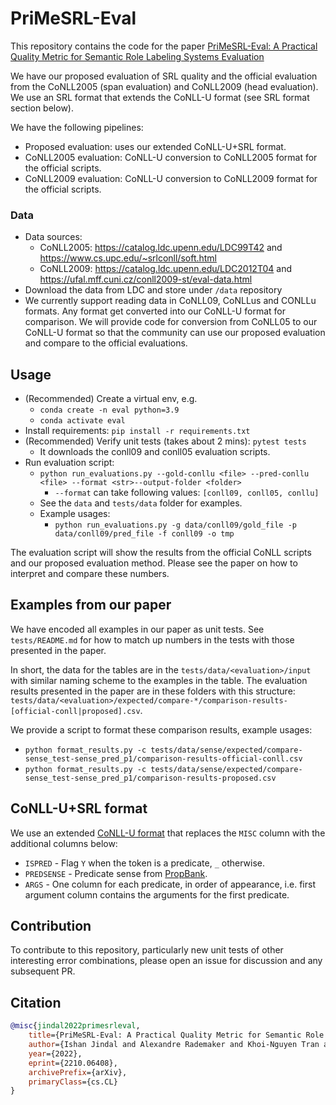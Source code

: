 # PriMeSRL-Eval
This repository contains the code for the paper [PriMeSRL-Eval: A Practical Quality Metric for Semantic Role Labeling Systems Evaluation](https://arxiv.org/abs/2210.06408)

We have our proposed evaluation of SRL quality and the official evaluation
from the CoNLL2005 (span evaluation) and CoNLL2009 (head evaluation). We use an
SRL format that extends the CoNLL-U format (see SRL format section below).

We have the following pipelines:
- Proposed evaluation: uses our extended CoNLL-U+SRL format.
- CoNLL2005 evaluation: CoNLL-U conversion to CoNLL2005 format for the official scripts.
- CoNLL2009 evaluation: CoNLL-U conversion to CoNLL2009 format for the official scripts.

### Data
- Data sources:
    - CoNLL2005: https://catalog.ldc.upenn.edu/LDC99T42 and https://www.cs.upc.edu/~srlconll/soft.html
    - CoNLL2009: https://catalog.ldc.upenn.edu/LDC2012T04 and https://ufal.mff.cuni.cz/conll2009-st/eval-data.html
- Download the data from LDC and store under `/data` repository
- We currently support reading data in CoNLL09, CoNLLus and CONLLu formats. Any format get converted into our
CoNLL-U format for comparison. We will provide code for conversion from CoNLL05 to our
CoNLL-U format so that the community can use our proposed evaluation and compare
to the official evaluations.


## Usage

- (Recommended) Create a virtual env, e.g.
    - `conda create -n eval python=3.9`
    - `conda activate eval`
- Install requirements: `pip install -r requirements.txt`
- (Recommended) Verify unit tests (takes about 2 mins): `pytest tests`
    - It downloads the conll09 and conll05 evaluation scripts.
- Run evaluation script:
    - `python run_evaluations.py --gold-conllu <file> --pred-conllu <file> --format <str>--output-folder <folder>`
      - `--format` can take following values: `[conll09, conll05, conllu]`
    - See the `data` and `tests/data` folder for examples.
    - Example usages:
      - `python run_evaluations.py -g data/conll09/gold_file -p data/conll09/pred_file -f conll09 -o tmp`

The evaluation script will show the results from the official CoNLL scripts and
our proposed evaluation method. Please see the paper on how to interpret and
compare these numbers.


## Examples from our paper

We have encoded all examples in our paper as unit tests. See `tests/README.md`
for how to match up numbers in the tests with those presented in the paper.

In short, the data for the tables are in the `tests/data/<evaluation>/input`
with similar naming scheme to the examples in the table. The evaluation results
presented in the paper are in these folders with this structure:
`tests/data/<evaluation>/expected/compare-*/comparison-results-[official-conll|proposed].csv`.

We provide a script to format these comparison results, example usages:
- `python format_results.py -c tests/data/sense/expected/compare-sense_test-sense_pred_p1/comparison-results-official-conll.csv`
- `python format_results.py -c tests/data/sense/expected/compare-sense_test-sense_pred_p1/comparison-results-proposed.csv`


## CoNLL-U+SRL format

We use an extended [CoNLL-U format](https://universaldependencies.org/format.html)
that replaces the `MISC` column with the additional columns below:
- `ISPRED` - Flag `Y` when the token is a predicate, `_` otherwise.
- `PREDSENSE` - Predicate sense from [PropBank](https://propbank.github.io/).
- `ARGS` - One column for each predicate, in order of appearance, i.e. first
           argument column contains the arguments for the first predicate.


## Contribution

To contribute to this repository, particularly new unit tests of other
interesting error combinations, please open an  issue for discussion and any
subsequent PR.


## Citation

```bibtex
@misc{jindal2022primesrleval,
    title={PriMeSRL-Eval: A Practical Quality Metric for Semantic Role Labeling Systems Evaluation},
    author={Ishan Jindal and Alexandre Rademaker and Khoi-Nguyen Tran and Huaiyu Zhu and Hiroshi Kanayama and Marina Danilevsky and Yunyao Li},
    year={2022},
    eprint={2210.06408},
    archivePrefix={arXiv},
    primaryClass={cs.CL}
}
```

